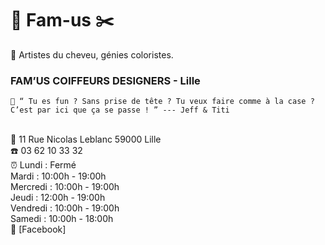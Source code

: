 # 💈 Fam-us ✂️
🌈 Artistes du cheveu, génies coloristes. 
### FAM’US COIFFEURS DESIGNERS - Lille

    📣 “ Tu es fun ? Sans prise de tête ? Tu veux faire comme à la case ?
    C’est par ici que ça se passe ! ” --- Jeff & Titi
<br />
📍 11 Rue Nicolas Leblanc 59000 Lille
<br />
☎️ 03 62 10 33 32
<br />
⏰    Lundi : Fermé
<br />
      Mardi : 10:00h - 19:00h
<br />
      Mercredi : 10:00h - 19:00h
<br />
      Jeudi : 12:00h - 19:00h
<br />
      Vendredi : 10:00h - 19:00h
<br />
      Samedi : 10:00h - 18:00h
<br />
🔗 [Facebook]

[Facebook]: https://fr-fr.facebook.com/famus.coiffeursdesigners/
